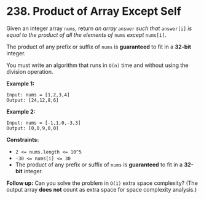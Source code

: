 # 238. Product of Array Except Self

Given an integer array `nums`, return *an array* `answer` *such that* `answer[i]` *is equal to the product of all the elements of* `nums` *except* `nums[i]`.

The product of any prefix or suffix of `nums` is **guaranteed** to fit in a **32-bit** integer.

You must write an algorithm that runs in `O(n)` time and without using the division operation.

**Example 1:**

```()
Input: nums = [1,2,3,4]
Output: [24,12,8,6]
```

**Example 2:**

```()
Input: nums = [-1,1,0,-3,3]
Output: [0,0,9,0,0]
```

**Constraints:**

- `2 <= nums.length <= 10^5`
- `-30 <= nums[i] <= 30`
- The product of any prefix or suffix of `nums` is **guaranteed** to fit in a **32-bit** integer.

**Follow up:** Can you solve the problem in `O(1)` extra space complexity? (The output array **does not** count as extra space for space complexity analysis.)

